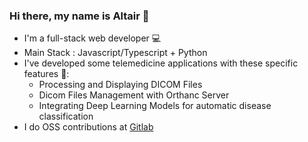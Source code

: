 ### Hi there, my name is Altair :pizza:

* I'm a full-stack web developer :computer:
* Main Stack : Javascript/Typescript + Python
* I've developed some telemedicine applications with these specific features :pill::
  * Processing and Displaying DICOM Files
  * Dicom Files Management with Orthanc Server
  * Integrating Deep Learning Models for automatic disease classification
 * I do OSS contributions at [Gitlab](https://gitlab.com/altairrostam)
